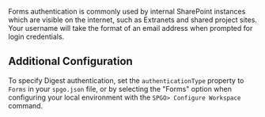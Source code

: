Forms authentication is commonly used by internal SharePoint instances which are visible on the internet, such as Extranets and shared project sites. Your username will take the format of an email address when prompted for login credentials.

## Additional Configuration
To specify Digest authentication, set the `authenticationType` property to `Forms` in your `spgo.json` file, or by selecting the "Forms" option when configuring your local environment with the `SPGO> Configure Workspace` command.
